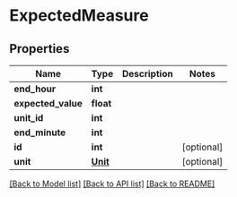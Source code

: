 # ExpectedMeasure


## Properties
Name | Type | Description | Notes
------------ | ------------- | ------------- | -------------
**end_hour** | **int** |  | 
**expected_value** | **float** |  | 
**unit_id** | **int** |  | 
**end_minute** | **int** |  | 
**id** | **int** |  | [optional] 
**unit** | [**Unit**](Unit.md) |  | [optional] 

[[Back to Model list]](../README.md#documentation-for-models) [[Back to API list]](../README.md#documentation-for-api-endpoints) [[Back to README]](../README.md)


